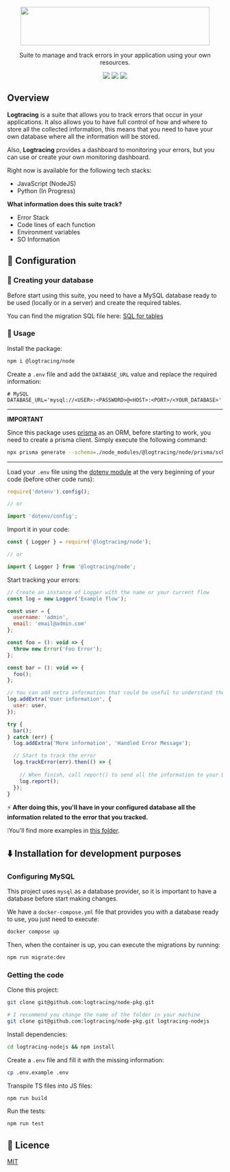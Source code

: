 <p align="center">
  <img width="442" height="90" src="https://github.com/logtracing/node-pkg/assets/55886451/a605b6fd-14c8-4d0d-9cfa-c8f0742aa5ec">
</p>

<p align="center">Suite to manage and track errors in your application using your own resources.</p>

<p align="center">
  <img src="https://github.com/logtracing/node-pkg/actions/workflows/node.js.yml/badge.svg">
  <img src="https://img.shields.io/npm/v/@logtracing/node?color=blue">
  <img src="https://img.shields.io/npm/l/@logtracing/node?color=blue">
</p>

## Overview
**Logtracing** is a suite that allows you to track errors that occur in your applications. It also allows you to have full control of how and where to store all the collected information, this means that you need to have your own database where all the information will be stored.

Also, **Logtracing** provides a dashboard to monitoring your errors, but you can use or create your own monitoring dashboard.

Right now is available for the following tech stacks:
- JavaScript (NodeJS)
- Python (In Progress)

**What information does this suite track?**
- Error Stack
- Code lines of each function
- Environment variables
- SO Information

## :wrench: Configuration

### :open_file_folder: Creating your database
Before start using this suite, you need to have a MySQL database ready to be used (locally or in a server) and create the required tables.

You can find the migration SQL file here: [SQL for tables](https://github.com/logtracing/node-pkg/blob/main/prisma/migrations/20230707220433_init/migration.sql)

### :rocket: Usage
Install the package:
```bash
npm i @logtracing/node
```

Create a `.env` file and add the `DATABASE_URL` value and replace the required information:
```properties
# MySQL
DATABASE_URL='mysql://<USER>:<PASSWORD>@<HOST>:<PORT>/<YOUR_DATABASE>'
```
---
**IMPORTANT**

Since this package uses [prisma](https://www.prisma.io/) as an ORM, before starting to work, you need to create a prisma client. Simply execute the following command:
```bash
npx prisma generate --schema=./node_modules/@logtracing/node/prisma/schema.prisma
```
---

Load your `.env` file using the [dotenv module](https://www.npmjs.com/package/dotenv) at the very beginning of your code (before other code runs):
```js
require('dotenv').config();

// or

import 'dotenv/config';
```

Import it in your code:
```js
const { Logger } = require('@logtracing/node');

// or

import { Logger } from '@logtracing/node';
```

Start tracking your errors:
```js
// Create an instance of Logger with the name or your current flow
const log = new Logger('Example flow');

const user = {
  username: 'admin',
  email: 'email@admin.com'
};

const foo = (): void => {
  throw new Error('Foo Error');
};

const bar = (): void => {
  foo();
};

// You can add extra information that could be useful to understand the error
log.addExtra('User information', {
  user: user,
});

try {
  bar();
} catch (err) {
  log.addExtra('More information', 'Handled Error Message');

  // Start to track the error
  log.trackError(err).then(() => {
  
    // When finish, call report() to send all the information to your DB
    log.report();
  });
}
```

:zap: **After doing this, you'll have in your configured database all the information related to the error that you tracked.**


❕You'll find more examples in [this folder](https://github.com/logtracing/node-pkg/blob/main/examples).


## :arrow_down: Installation for development purposes
### Configuring MySQL
This project uses `mysql` as a database provider, so it is important to have a database before start making changes.

We have a `docker-compose.yml` file that provides you with a database ready to use, you just need to execute:
```bash
docker compose up
```

Then, when the container is up, you can execute the migrations by running:
```bash
npm run migrate:dev
```

### Getting the code
Clone this project:
```bash
git clone git@github.com:logtracing/node-pkg.git

# I recommend you change the name of the folder in your machine
git clone git@github.com:logtracing/node-pkg.git logtracing-nodejs
```

Install dependencies:
```bash
cd logtracing-nodejs && npm install
```

Create a `.env` file and fill it with the missing information:
```bash
cp .env.example .env
```

Transpile TS files into JS files:
```bash
npm run build
```

Run the tests:
```bash
npm run test
```

## :scroll: Licence
[MIT](https://github.com/logtracing/node-pkg/blob/main/LICENSE)
